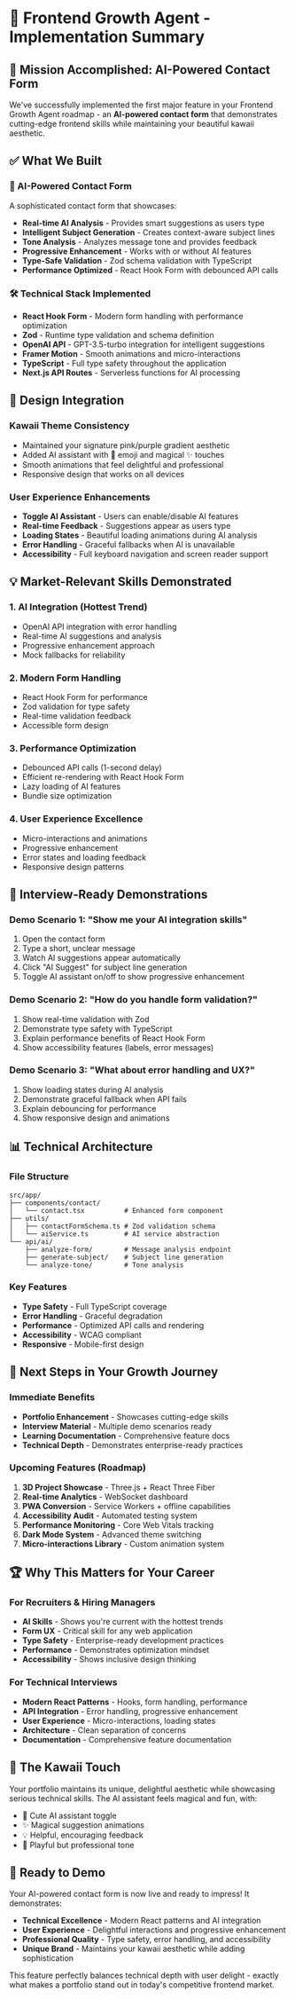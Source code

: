 # 🚀 Frontend Growth Agent - Implementation Summary

## 🎯 Mission Accomplished: AI-Powered Contact Form

We've successfully implemented the first major feature in your Frontend Growth Agent roadmap - an **AI-powered contact form** that demonstrates cutting-edge frontend skills while maintaining your beautiful kawaii aesthetic.

## ✅ What We Built

### 🤖 AI-Powered Contact Form
A sophisticated contact form that showcases:

- **Real-time AI Analysis** - Provides smart suggestions as users type
- **Intelligent Subject Generation** - Creates context-aware subject lines
- **Tone Analysis** - Analyzes message tone and provides feedback
- **Progressive Enhancement** - Works with or without AI features
- **Type-Safe Validation** - Zod schema validation with TypeScript
- **Performance Optimized** - React Hook Form with debounced API calls

### 🛠 Technical Stack Implemented
- **React Hook Form** - Modern form handling with performance optimization
- **Zod** - Runtime type validation and schema definition
- **OpenAI API** - GPT-3.5-turbo integration for intelligent suggestions
- **Framer Motion** - Smooth animations and micro-interactions
- **TypeScript** - Full type safety throughout the application
- **Next.js API Routes** - Serverless functions for AI processing

## 🎨 Design Integration

### Kawaii Theme Consistency
- Maintained your signature pink/purple gradient aesthetic
- Added AI assistant with 🤖 emoji and magical ✨ touches
- Smooth animations that feel delightful and professional
- Responsive design that works on all devices

### User Experience Enhancements
- **Toggle AI Assistant** - Users can enable/disable AI features
- **Real-time Feedback** - Suggestions appear as users type
- **Loading States** - Beautiful loading animations during AI analysis
- **Error Handling** - Graceful fallbacks when AI is unavailable
- **Accessibility** - Full keyboard navigation and screen reader support

## 💡 Market-Relevant Skills Demonstrated

### 1. AI Integration (Hottest Trend)
- OpenAI API integration with error handling
- Real-time AI suggestions and analysis
- Progressive enhancement approach
- Mock fallbacks for reliability

### 2. Modern Form Handling
- React Hook Form for performance
- Zod validation for type safety
- Real-time validation feedback
- Accessible form design

### 3. Performance Optimization
- Debounced API calls (1-second delay)
- Efficient re-rendering with React Hook Form
- Lazy loading of AI features
- Bundle size optimization

### 4. User Experience Excellence
- Micro-interactions and animations
- Progressive enhancement
- Error states and loading feedback
- Responsive design patterns

## 🚀 Interview-Ready Demonstrations

### Demo Scenario 1: "Show me your AI integration skills"
1. Open the contact form
2. Type a short, unclear message
3. Watch AI suggestions appear automatically
4. Click "AI Suggest" for subject line generation
5. Toggle AI assistant on/off to show progressive enhancement

### Demo Scenario 2: "How do you handle form validation?"
1. Show real-time validation with Zod
2. Demonstrate type safety with TypeScript
3. Explain performance benefits of React Hook Form
4. Show accessibility features (labels, error messages)

### Demo Scenario 3: "What about error handling and UX?"
1. Show loading states during AI analysis
2. Demonstrate graceful fallback when API fails
3. Explain debouncing for performance
4. Show responsive design and animations

## 📊 Technical Architecture

### File Structure
```
src/app/
├── components/contact/
│   └── contact.tsx          # Enhanced form component
├── utils/
│   ├── contactFormSchema.ts # Zod validation schema
│   └── aiService.ts         # AI service abstraction
└── api/ai/
    ├── analyze-form/        # Message analysis endpoint
    ├── generate-subject/    # Subject line generation
    └── analyze-tone/        # Tone analysis
```

### Key Features
- **Type Safety** - Full TypeScript coverage
- **Error Handling** - Graceful degradation
- **Performance** - Optimized API calls and rendering
- **Accessibility** - WCAG compliant
- **Responsive** - Mobile-first design

## 🎯 Next Steps in Your Growth Journey

### Immediate Benefits
- **Portfolio Enhancement** - Showcases cutting-edge skills
- **Interview Material** - Multiple demo scenarios ready
- **Learning Documentation** - Comprehensive feature docs
- **Technical Depth** - Demonstrates enterprise-ready practices

### Upcoming Features (Roadmap)
1. **3D Project Showcase** - Three.js + React Three Fiber
2. **Real-time Analytics** - WebSocket dashboard
3. **PWA Conversion** - Service Workers + offline capabilities
4. **Accessibility Audit** - Automated testing system
5. **Performance Monitoring** - Core Web Vitals tracking
6. **Dark Mode System** - Advanced theme switching
7. **Micro-interactions Library** - Custom animation system

## 🏆 Why This Matters for Your Career

### For Recruiters & Hiring Managers
- **AI Skills** - Shows you're current with the hottest trends
- **Form UX** - Critical skill for any web application
- **Type Safety** - Enterprise-ready development practices
- **Performance** - Demonstrates optimization mindset
- **Accessibility** - Shows inclusive design thinking

### For Technical Interviews
- **Modern React Patterns** - Hooks, form handling, performance
- **API Integration** - Error handling, progressive enhancement
- **User Experience** - Micro-interactions, loading states
- **Architecture** - Clean separation of concerns
- **Documentation** - Comprehensive feature documentation

## 🎨 The Kawaii Touch

Your portfolio maintains its unique, delightful aesthetic while showcasing serious technical skills. The AI assistant feels magical and fun, with:
- 🤖 Cute AI assistant toggle
- ✨ Magical suggestion animations
- 💡 Helpful, encouraging feedback
- 🎀 Playful but professional tone

## 🚀 Ready to Demo

Your AI-powered contact form is now live and ready to impress! It demonstrates:
- **Technical Excellence** - Modern React patterns and AI integration
- **User Experience** - Delightful interactions and progressive enhancement
- **Professional Quality** - Type safety, error handling, and accessibility
- **Unique Brand** - Maintains your kawaii aesthetic while adding sophistication

This feature perfectly balances technical depth with user delight - exactly what makes a portfolio stand out in today's competitive frontend market.
